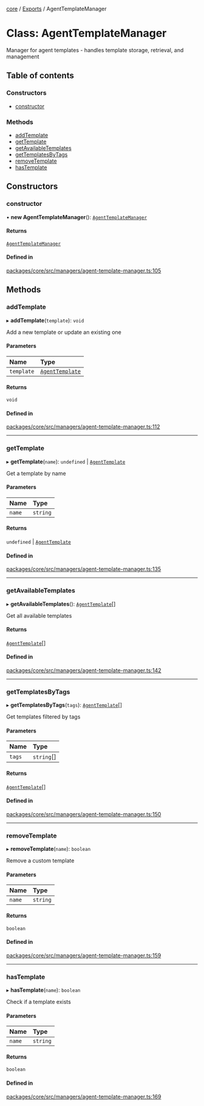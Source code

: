 <!-- 
 ⚠️  AUTO-GENERATED FILE - DO NOT EDIT MANUALLY
 This file is automatically generated by scripts/docs-generator.js
 To make changes, edit the source TypeScript files or update the generator script
-->

[core](../../) / [Exports](../modules) / AgentTemplateManager

# Class: AgentTemplateManager

Manager for agent templates - handles template storage, retrieval, and management

## Table of contents

### Constructors

- [constructor](AgentTemplateManager#constructor)

### Methods

- [addTemplate](AgentTemplateManager#addtemplate)
- [getTemplate](AgentTemplateManager#gettemplate)
- [getAvailableTemplates](AgentTemplateManager#getavailabletemplates)
- [getTemplatesByTags](AgentTemplateManager#gettemplatesbytags)
- [removeTemplate](AgentTemplateManager#removetemplate)
- [hasTemplate](AgentTemplateManager#hastemplate)

## Constructors

### constructor

• **new AgentTemplateManager**(): [`AgentTemplateManager`](AgentTemplateManager)

#### Returns

[`AgentTemplateManager`](AgentTemplateManager)

#### Defined in

[packages/core/src/managers/agent-template-manager.ts:105](https://github.com/woojubb/robota/blob/a3ab9410e815223c52230ddc246f82f91b3bd0b7/packages/core/src/managers/agent-template-manager.ts#L105)

## Methods

### addTemplate

▸ **addTemplate**(`template`): `void`

Add a new template or update an existing one

#### Parameters

| Name | Type |
| :------ | :------ |
| `template` | [`AgentTemplate`](../interfaces/AgentTemplate) |

#### Returns

`void`

#### Defined in

[packages/core/src/managers/agent-template-manager.ts:112](https://github.com/woojubb/robota/blob/a3ab9410e815223c52230ddc246f82f91b3bd0b7/packages/core/src/managers/agent-template-manager.ts#L112)

___

### getTemplate

▸ **getTemplate**(`name`): `undefined` \| [`AgentTemplate`](../interfaces/AgentTemplate)

Get a template by name

#### Parameters

| Name | Type |
| :------ | :------ |
| `name` | `string` |

#### Returns

`undefined` \| [`AgentTemplate`](../interfaces/AgentTemplate)

#### Defined in

[packages/core/src/managers/agent-template-manager.ts:135](https://github.com/woojubb/robota/blob/a3ab9410e815223c52230ddc246f82f91b3bd0b7/packages/core/src/managers/agent-template-manager.ts#L135)

___

### getAvailableTemplates

▸ **getAvailableTemplates**(): [`AgentTemplate`](../interfaces/AgentTemplate)[]

Get all available templates

#### Returns

[`AgentTemplate`](../interfaces/AgentTemplate)[]

#### Defined in

[packages/core/src/managers/agent-template-manager.ts:142](https://github.com/woojubb/robota/blob/a3ab9410e815223c52230ddc246f82f91b3bd0b7/packages/core/src/managers/agent-template-manager.ts#L142)

___

### getTemplatesByTags

▸ **getTemplatesByTags**(`tags`): [`AgentTemplate`](../interfaces/AgentTemplate)[]

Get templates filtered by tags

#### Parameters

| Name | Type |
| :------ | :------ |
| `tags` | `string`[] |

#### Returns

[`AgentTemplate`](../interfaces/AgentTemplate)[]

#### Defined in

[packages/core/src/managers/agent-template-manager.ts:150](https://github.com/woojubb/robota/blob/a3ab9410e815223c52230ddc246f82f91b3bd0b7/packages/core/src/managers/agent-template-manager.ts#L150)

___

### removeTemplate

▸ **removeTemplate**(`name`): `boolean`

Remove a custom template

#### Parameters

| Name | Type |
| :------ | :------ |
| `name` | `string` |

#### Returns

`boolean`

#### Defined in

[packages/core/src/managers/agent-template-manager.ts:159](https://github.com/woojubb/robota/blob/a3ab9410e815223c52230ddc246f82f91b3bd0b7/packages/core/src/managers/agent-template-manager.ts#L159)

___

### hasTemplate

▸ **hasTemplate**(`name`): `boolean`

Check if a template exists

#### Parameters

| Name | Type |
| :------ | :------ |
| `name` | `string` |

#### Returns

`boolean`

#### Defined in

[packages/core/src/managers/agent-template-manager.ts:169](https://github.com/woojubb/robota/blob/a3ab9410e815223c52230ddc246f82f91b3bd0b7/packages/core/src/managers/agent-template-manager.ts#L169)
